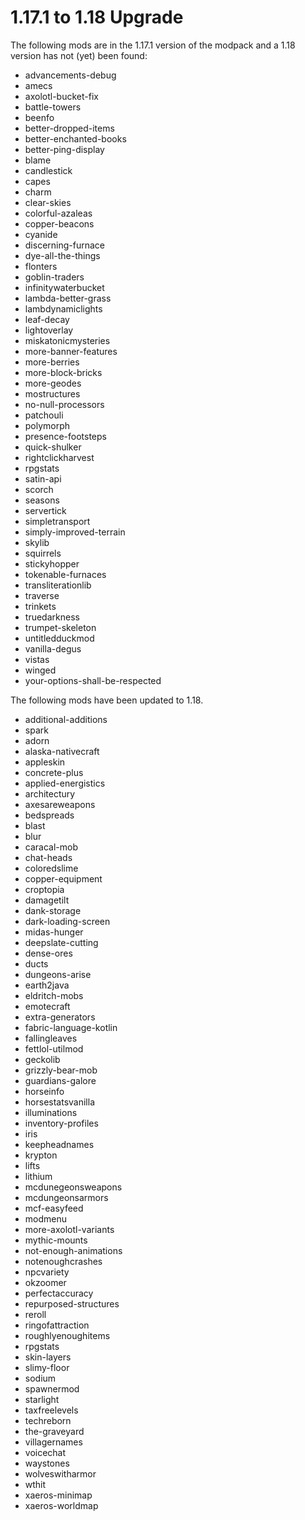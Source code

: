 # 1.17.1 to 1.18 Upgrade

The following mods are in the 1.17.1 version of the modpack and a 1.18 version has not (yet) been found:

- advancements-debug
- amecs
- axolotl-bucket-fix
- battle-towers
- beenfo
- better-dropped-items
- better-enchanted-books
- better-ping-display
- blame
- candlestick
- capes
- charm
- clear-skies
- colorful-azaleas
- copper-beacons
- cyanide
- discerning-furnace
- dye-all-the-things
- flonters
- goblin-traders
- infinitywaterbucket
- lambda-better-grass
- lambdynamiclights
- leaf-decay
- lightoverlay
- miskatonicmysteries
- more-banner-features
- more-berries
- more-block-bricks
- more-geodes
- mostructures
- no-null-processors
- patchouli
- polymorph
- presence-footsteps
- quick-shulker
- rightclickharvest
- rpgstats
- satin-api
- scorch
- seasons
- servertick
- simpletransport
- simply-improved-terrain
- skylib
- squirrels
- stickyhopper
- tokenable-furnaces
- transliterationlib
- traverse
- trinkets
- truedarkness
- trumpet-skeleton
- untitledduckmod
- vanilla-degus
- vistas
- winged
- your-options-shall-be-respected

The following mods have been updated to 1.18.

- additional-additions
- spark
- adorn
- alaska-nativecraft
- appleskin
- concrete-plus
- applied-energistics
- architectury
- axesareweapons
- bedspreads
- blast
- blur
- caracal-mob
- chat-heads
- coloredslime
- copper-equipment
- croptopia
- damagetilt
- dank-storage
- dark-loading-screen
- midas-hunger
- deepslate-cutting
- dense-ores
- ducts
- dungeons-arise
- earth2java
- eldritch-mobs
- emotecraft
- extra-generators
- fabric-language-kotlin
- fallingleaves
- fettlol-utilmod
- geckolib
- grizzly-bear-mob
- guardians-galore
- horseinfo
- horsestatsvanilla
- illuminations
- inventory-profiles
- iris
- keepheadnames
- krypton
- lifts
- lithium
- mcdunegeonsweapons
- mcdungeonsarmors
- mcf-easyfeed
- modmenu
- more-axolotl-variants
- mythic-mounts
- not-enough-animations
- notenoughcrashes
- npcvariety
- okzoomer
- perfectaccuracy
- repurposed-structures
- reroll
- ringofattraction
- roughlyenoughitems
- rpgstats
- skin-layers
- slimy-floor
- sodium
- spawnermod
- starlight
- taxfreelevels
- techreborn
- the-graveyard
- villagernames
- voicechat
- waystones
- wolveswitharmor
- wthit
- xaeros-minimap
- xaeros-worldmap
